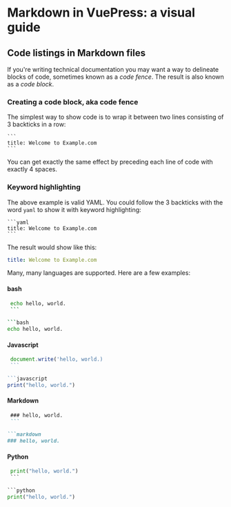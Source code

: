 # Markdown in VuePress: a visual guide

## Code listings in Markdown files

If you're writing technical documentation you may want a way to delineate blocks of 
code, sometimes known as a *code fence*. The result is also known as a *code block*.

### Creating a code block, aka code fence

The simplest way to show code is to wrap it between two lines consisting of 3 backticks in a row:
    
    ```
    title: Welcome to Example.com
    ```

You can get exactly the same effect by preceding each line of code with exactly 4 spaces.

### Keyword highlighting

The above example is valid YAML. You could follow the 3 backticks with the word `yaml`
to show it with keyword highlighting:

    ```yaml
    title: Welcome to Example.com
    ```
 The result would show like this:
 
 ```yaml
 title: Welcome to Example.com
 ```
 
 Many, many languages are supported. Here are a few examples:
 
 #### bash
 
   ```bash
    echo hello, world.
    ```
    
 ```bash
  echo hello, world.
 ```
 
 #### Javascript
 
   ```javascript
    document.write('hello, world.)
    ```
    
 ```javascript
  print("hello, world.")
 ```
 
 #### Markdown 
 
   ```markdown
    ### hello, world.
    ```
    
 ```markdown
  ### hello, world.
 ```
 
  #### Python
 
   ```python
    print("hello, world.")
    ```
    
 ```python
  print("hello, world.")
 ```
 
